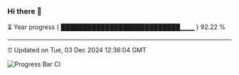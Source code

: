 ### Hi there 👋

⏳ Year progress { ███████████████████████████▁▁▁ } 92.22 %

---

⏰ Updated on Tue, 03 Dec 2024 12:36:04 GMT

![Progress Bar CI](https://github.com/liununu/liununu/workflows/Progress%20Bar%20CI/badge.svg)

